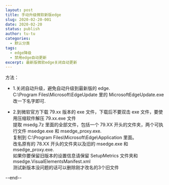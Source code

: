 ```yaml
---
layout: post
title: 手动升级微软新版edge
slug: 2020-02-20-001
date: 2020-02-20
status: publish
author: tu-tu
categories: 
  - 默认分类
tags: 
  - edge降级
  - 禁用edge自动更新
excerpt: 最新版微软edge关闭自动更新
---
```


方法：

- 1.关闭自动升级，避免自动升级到最新版的 edge.  
C:\\Program Files\\Microsoft\\EdgeUpdate 里的 MicrosoftEdgeUpdate.exe 改一下名字即可.

- 2.到微软官方下载 79.xx 版本的 exe 文件，下载后不要双击 exe 文件，要使用压缩软件解压 79.xx.exe 文件  
提取 msedg.7z 里面的全部文件，包括一个 79.XX 开头的文件夹，两个可执行文件 msedge.exe 和 msedge\_proxy.exe.  
复制到 C:\\Program Files\\Microsoft\\Edge\\Application 里面。  
改名原有的 78.XX 开头的文件夹以及旧的 msedge.exe 和 msedge\_proxy.exe.  
如果你要保留旧版本的设置信息请保留 SetupMetrics 文件夹和 msedge.VisualElementsManifest.xml  
测试新版本没问题的话可以删除刚才改名的3个旧文件

--end--
